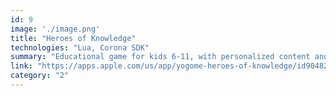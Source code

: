 ```yaml
---
id: 9
image: './image.png'
title: "Heroes of Knowledge"
technologies: "Lua, Corona SDK"
summary: "Educational game for kids 6-11, with personalized content and hundreds of mini-games in the areas of Math, Science, Geography, Programming, Sustainability, and Health."
link: "https://apps.apple.com/us/app/yogome-heroes-of-knowledge/id904827467"
category: "2"
---
```

